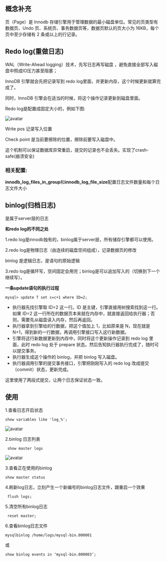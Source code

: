## 概念补充

页（Page）是 Innodb 存储引擎用于管理数据的最小磁盘单位。常见的页类型有数据页、Undo 页、系统页、事务数据页等，数据页默认的页大小为 16KB，每个页中至少存储有 2 条或以上的行记录。



## Redo log(重做日志)

WAL（Write-Ahead logging）技术，先写日志再写磁盘 ，避免直接全部写入磁盘中照成IO压力甚至阻塞；

InnoDB 引擎就会先把记录写到 redo log里面，并更新内存，这个时候更新就算完成了。

同时，InnoDB 引擎会在适当的时候，将这个操作记录更新到磁盘里面。

Redo  log是配置成固定大小的，例如下图:

![avatar](https://image-stu.oss-cn-beijing.aliyuncs.com/WeChat45f7f0437473ced3059be06924da4e20.png)

 Write pos 记录写入位置

 Check point 是当前要擦除的位置，擦除前要写入磁盘中。

这个机制可以保证数据库异常重启，提交的记录也不会丢失。实现了crash-safe(崩溃安全)

### 相关配置:

**innodb_log_files_in_group**和**innodb_log_file_size**配置日志文件数量和每个日志文件大小

## binlog(归档日志)

是属于server层的日志

**和redo log的不同之处**

1.redo log是innodb独有的，binlog属于server层，所有储存引擎都可以使用。

2.redo log是物理日志（由连续的磁盘空间组成），记录数据页的修改

  binlog 是逻辑日志，是语句的原始逻辑

3.redo log是循环写，空间固定会用完；binlog是可以追加写入的（切换到下一个继续写）。

**一条update语句的执行过程**

```
mysql> update T set c=c+1 where ID=2;
```

* 执行器先找引擎取 ID=2 这一行。ID 是主键，引擎直接用树搜索找到这一行。如果 ID=2 这一行所在的数据页本来就在内存中，就直接返回给执行器；否则，需要先从磁盘读入内存，然后再返回。
* 执行器拿到引擎给的行数据，把这个值加上 1，比如原来是 N，现在就是 N+1，得到新的一行数据，再调用引擎接口写入这行新数据。
* 引擎将这行新数据更新到内存中，同时将这个更新操作记录到 redo log 里面，此时 redo log 处于 prepare 状态。然后告知执行器执行完成了，随时可以提交事务。
* 执行器生成这个操作的 binlog，并把 binlog 写入磁盘。
* 执行器调用引擎的提交事务接口，引擎把刚刚写入的 redo log 改成提交（commit）状态，更新完成。

这里使用了两段式提交，让两个日志保证状态一致。





## 使用

1.查看日志开启状态 

```
show variables like 'log_%';
```

![avatar](https://image-stu.oss-cn-beijing.aliyuncs.com/WeChatec75d83bb7a54b52e90f528c798d0045.png?x-oss-process=image/resize,h_500,m_lfit)

2.binlog 日志列表

```
 show master logs 
```

![avatar](https://image-stu.oss-cn-beijing.aliyuncs.com/WeChat2ead6b8171329681de6ac0004302a82a.png)

3.查看正在使用的binlog

```
show master status
```

4.刷新log日志，立刻产生一个新编号的binlog日志文件，跟重启一个效果

```
 flush logs;
```

5.清空所有binlog日志

```
 reset master;
```

6.查看binlog日志文件

````
mysqlbinlog /home/logs/mysql-bin.000001
````

或

```
show binlog events in ‘mysql-bin.000003’; 
```



